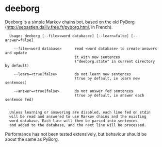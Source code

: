 deeborg
=======

Deeborg is a simple Markov chains bot, based on the old PyBorg (http://sebastien.dailly.free.fr/pyborg.html, in French).

```
  Usage: deeborg [--file=<word database>] [--learn=false] [--answer=false]

	--file=<word database>      read <word database> to create answers and update
	                            it with new sentences
	                            ("deeborg.state" in current directory by default)

	--learn=<true|false>        do not learn new sentences
	                            (true by default, ie learn new sentences)

	--answer=<true|false>       do not answer fed sentences
	                            (true by default, ie answer each sentence fed)


  Unless learning or answering are disabled, each line fed on stdin
  will be read and answered to use Markov chains and the existing
  word database. Each line will then be parsed into sentences
  and added to the database, and the next line will be processed.
```

Performance has not been tested extensively, but behaviour should be about the same as PyBorg.
